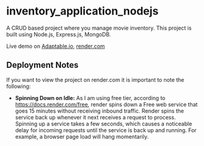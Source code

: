 # inventory_application_nodejs
A CRUD based project where you manage movie inventory. This project is built using Node.js, Express.js, MongoDB. 


Live demo on <a href="https://inventory-application-nodejs.adaptable.app/catalog"> Adaptable.io</a>, <a href="https://inventory-application-nodejs.onrender.com"> render.com</a>

## Deployment Notes

If you want to view the project on render.com it is  important to note the following:

- **Spinning Down on Idle:** As I am using free tier,  according to https://docs.render.com/free, render spins down a Free web service that goes 15 minutes without receiving inbound traffic. Render spins the service back up whenever it next receives a request to process. Spinning up a service takes a few seconds, which causes a noticeable delay for incoming requests until the service is back up and running. For example, a browser page load will hang momentarily. 